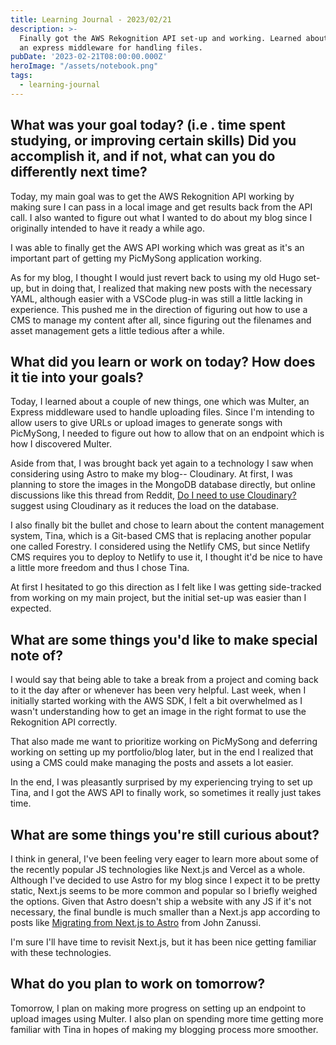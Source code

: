 ```yaml
---
title: Learning Journal - 2023/02/21
description: >-
  Finally got the AWS Rekognition API set-up and working. Learned about Multer,
  an express middleware for handling files.
pubDate: '2023-02-21T08:00:00.000Z'
heroImage: "/assets/notebook.png"
tags:
  - learning-journal
---
```


## What was your goal today? (i.e . time spent studying, or improving certain skills) Did you accomplish it, and if not, what can you do differently next time?

Today, my main goal was to get the AWS Rekognition API working by making sure I can pass in a local image and get results back from the API call. I also wanted to figure out what I wanted to do about my blog since I originally intended to have it ready a while ago.

I was able to finally get the AWS API working which was great as it's an important part of getting my PicMySong application working.

As for my blog, I thought I would just revert back to using my old Hugo set-up, but in doing that, I realized that making new posts with the necessary YAML, although easier with a VSCode plug-in was still a little lacking in experience. This pushed me in the direction of figuring out how to use a CMS to manage my content after all, since figuring out the filenames and asset management gets a little tedious after a while.

## What did you learn or work on today? How does it tie into your goals?

Today, I learned about a couple of new things, one which was Multer, an Express middleware used to handle uploading files. Since I'm intending to allow users to give URLs or upload images to generate songs with PicMySong, I needed to figure out how to allow that on an endpoint which is how I discovered Multer.

Aside from that, I was brought back yet again to a technology I saw when considering using Astro to make my blog-- Cloudinary. At first, I was planning to store the images in the MongoDB database directly, but online discussions like this thread from Reddit, [Do I need to use Cloudinary?](https://www.reddit.com/r/learnprogramming/comments/uc0jj2/do_i_need_to_use_cloudinary_in_order_to_store/ "") suggest using Cloudinary as it reduces the load on the database.

I also finally bit the bullet and chose to learn about the content management system, Tina, which is a Git-based CMS that is replacing another popular one called Forestry. I considered using the Netlify CMS, but since Netlify CMS requires you to deploy to Netlify to use it, I thought it'd be nice to have a little more freedom and thus I chose Tina.

At first I hesitated to go this direction as I felt like I was getting side-tracked from working on my main project, but the initial set-up was easier than I expected.

## What are some things you'd like to make special note of?

I would say that being able to take a break from a project and coming back to it the day after or whenever has been very helpful. Last week, when I initially started working with the AWS SDK, I felt a bit overwhelmed as I wasn't understanding how to get an image in the right format to use the Rekognition API correctly.

That also made me want to prioritize working on PicMySong and deferring working on setting up my portfolio/blog later, but in the end I realized that using a CMS could make managing the posts and assets a lot easier.

In the end, I was pleasantly surprised by my experiencing trying to set up Tina, and I got the AWS API to finally work, so sometimes it really just takes time.

## What are some things you're still curious about?

I think in general, I've been feeling very eager to learn more about some of the recently popular JS technologies like Next.js and Vercel as a whole. Although I've decided to use Astro for my blog since I expect it to be pretty static, Next.js seems to be more common and popular so I briefly weighed the options. Given that Astro doesn't ship a website with any JS if it's not necessary, the final bundle is much smaller than a Next.js app according to posts like [Migrating from Next.js to Astro](https://johnzanussi.com/posts/nextjs-to-astro-migration "") from John Zanussi.

I'm sure I'll have time to revisit Next.js, but it has been nice getting familiar with these technologies.

## What do you plan to work on tomorrow?

Tomorrow, I plan on making more progress on setting up an endpoint to upload images using Multer. I also plan on spending more time getting more familiar with Tina in hopes of making my blogging process more smoother.
